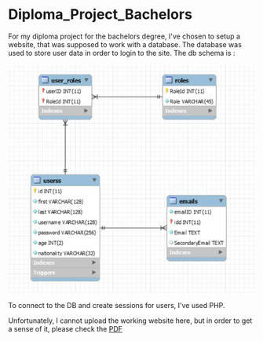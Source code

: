 # Diploma_Project_Bachelors

For my diploma project for the bachelors degree, I've chosen to setup a website, that was supposed to work with a database. The database was used to store user data in order to login to the site. The db schema is :

![DB_Schema](/Diploma_Project_Bachelors.jpg)

To connect to the DB and create sessions for users, I've used PHP.

Unfortunately, I cannot upload the working website here, but in order to get a sense of it, please check the [PDF](https://github.com/makaronski/Diploma_Project_Bachelors/blob/master/Diploma_Project_Bachelors.pdf)
